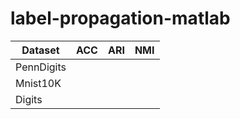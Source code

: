 # label-propagation-matlab


| Dataset          | ACC                   |  ARI            |  NMI      |
|------------------|-------------------|---------------------- |-----------------|
| PennDigits       |                   |                      |                  |
| Mnist10K        |                   |                      |                  |
| Digits        |                   |                      |                  |
